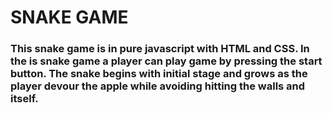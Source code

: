 # SNAKE GAME

### This snake game is in pure javascript with HTML and CSS. In the is snake game a player can play game by pressing the start button. The snake begins with initial stage and grows as the player devour the apple while avoiding hitting the walls and itself.
